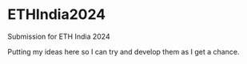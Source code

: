 # ETHIndia2024
Submission for ETH India 2024

Putting my ideas here so I can try and develop them as I get a chance. 
